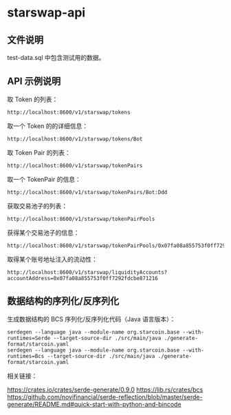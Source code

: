 # starswap-api

## 文件说明

test-data.sql 中包含测试用的数据。


## API 示例说明

取 Token 的列表：

```
http://localhost:8600/v1/starswap/tokens
```

取一个 Token 的的详细信息：

```
http://localhost:8600/v1/starswap/tokens/Bot
```

取 Token Pair 的列表：

```
http://localhost:8600/v1/starswap/tokenPairs
```

取一个 TokenPair 的信息：

```
http://localhost:8600/v1/starswap/tokenPairs/Bot:Ddd
```

获取交易池子的列表：

```
http://localhost:8600/v1/starswap/tokenPairPools
```

获得某个交易池子的信息：

```
http://localhost:8600/v1/starswap/tokenPairPools/0x07fa08a855753f0ff7292fdcbe871216::Bot:Ddd
```

取得某个账号地址注入的流动性：

```
http://localhost:8600/v1/starswap/liquidityAccounts?accountAddress=0x07fa08a855753f0ff7292fdcbe871216
```


## 数据结构的序列化/反序列化

生成数据结构的 BCS 序列化/反序列化代码（Java 语言版本）：

```
serdegen --language java --module-name org.starcoin.base --with-runtimes=Serde --target-source-dir ./src/main/java ./generate-format/starcoin.yaml
serdegen --language java --module-name org.starcoin.base --with-runtimes=Bcs --target-source-dir ./src/main/java ./generate-format/starcoin.yaml
```

相关链接：

https://crates.io/crates/serde-generate/0.9.0
https://lib.rs/crates/bcs
https://github.com/novifinancial/serde-reflection/blob/master/serde-generate/README.md#quick-start-with-python-and-bincode

